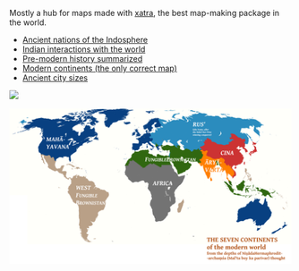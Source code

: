 Mostly a hub for maps made with [xatra](https://github.com/srajma/xatra), the best map-making package in the world.

- [Ancient nations of the Indosphere](nations_indosphere)
- [Indian interactions with the world](akhand)
- [Pre-modern history summarized](civsup.png)
- [Modern continents (the only correct map)](continents_modern.png)
- [Ancient city sizes](city_sizes.png)

![](cisup.png)

![](continents_modern.png)
